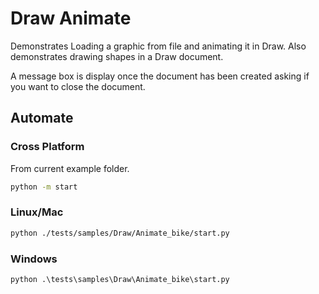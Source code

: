 # Draw Animate

Demonstrates Loading a graphic from file and animating it in Draw.
Also demonstrates drawing shapes in a Draw document.

A message box is display once the document has been created asking if you want to close the document.

## Automate

### Cross Platform

From current example folder.

```sh
python -m start
```

### Linux/Mac

```sh
python ./tests/samples/Draw/Animate_bike/start.py
```

### Windows

```ps
python .\tests\samples\Draw\Animate_bike\start.py
```
